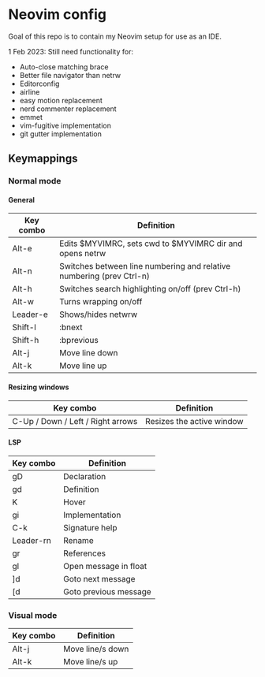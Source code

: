 # Neovim config
Goal of this repo is to contain my Neovim setup for use as an IDE.

1 Feb 2023: Still need functionality for:
* Auto-close matching brace
* Better file navigator than netrw
* Editorconfig
* airline
* easy motion replacement
* nerd commenter replacement
* emmet
* vim-fugitive implementation
* git gutter implementation

## Keymappings
### Normal mode
#### General
|Key combo|Definition|
|--------|--------|
|Alt-e|Edits $MYVIMRC, sets cwd to $MYVIMRC dir and opens netrw|
|Alt-n|Switches between line numbering and relative numbering (prev Ctrl-n)|
|Alt-h|Switches search highlighting on/off (prev Ctrl-h)|
|Alt-w|Turns wrapping on/off|
|Leader-e|Shows/hides netwrw|
|Shift-l|:bnext|
|Shift-h|:bprevious|
|Alt-j|Move line down|
|Alt-k|Move line up|

#### Resizing windows
|Key combo|Definition|
|--------|--------|
|C-Up / Down / Left / Right arrows | Resizes the active window |

#### LSP
|Key combo|Definition|
|--------|--------|
|gD|Declaration|
|gd|Definition|
|K|Hover|
|gi|Implementation|
|C-k|Signature help|
|Leader-rn|Rename|
|gr|References|
|gl|Open message in float|
|]d|Goto next message|
|[d|Goto previous message|

### Visual mode
|Key combo|Definition|
|--------|--------|
|Alt-j|Move line/s down|
|Alt-k|Move line/s up|


